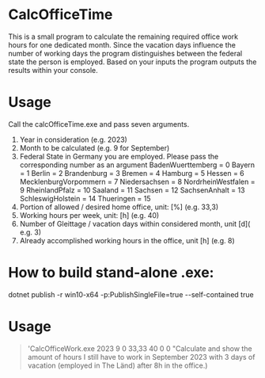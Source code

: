 # CalcOfficeTime

This is a small program to calculate the remaining required office work hours for one dedicated month.
Since the vacation days influence the number of working days the program distinguishes between the federal state the person is employed.
Based on your inputs the program outputs the results within your console.

# Usage 

Call the calcOfficeTime.exe and pass seven arguments. 

1. Year in consideration (e.g. 2023)
2. Month to be calculated (e.g. 9 for September)
3. Federal State in Germany you are employed. Please pass the corresponding number as an argument 
      BadenWuerttemberg     = 0
      Bayern                = 1
      Berlin                = 2
      Brandenburg           = 3
      Bremen                = 4
      Hamburg               = 5
      Hessen                = 6
      MecklenburgVorpommern = 7
      Niedersachsen         = 8
      NordrheinWestfalen    = 9
      RheinlandPfalz        = 10
      Saaland               = 11
      Sachsen               = 12
      SachsenAnhalt         = 13
      SchleswigHolstein     = 14
      Thueringen            = 15
4. Portion of allowed / desired home office, unit: [%] (e.g. 33,3)
5. Working hours per week, unit: [h] (e.g. 40)
6. Number of Gleittage / vacation days within considered month, unit [d]( e.g. 3)
7. Already accomplished working hours in the office, unit [h] (e.g. 8)

# How to build stand-alone .exe: 

dotnet publish -r win10-x64 -p:PublishSingleFile=true --self-contained true

# Usage 

>'CalcOfficeWork.exe 2023 9 0 33,33 40 0 0
"Calculate and show the amount of hours I still have to work in September 2023 with 3 days of vacation (employed in The Länd) after 8h in the office.)
